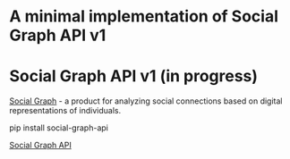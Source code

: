 # A minimal implementation of Social Graph API v1

# Social Graph API v1 (in progress)

<a href="https://t.me/friendly_graph_bot">Social Graph</a> - a product for analyzing social connections based on digital representations of individuals.

pip install social-graph-api

<a href="https://pypi.org/project/social-graph-api/">Social Graph API</a>
